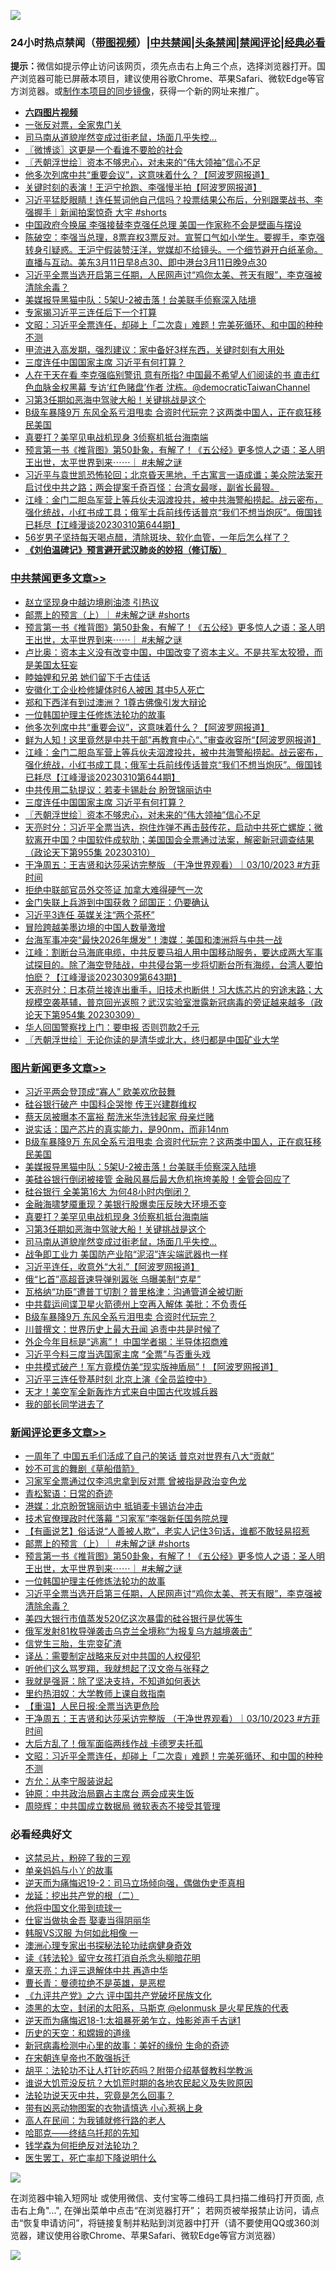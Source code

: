![](https://raw.githubusercontent.com/jsvpn/jsproxy/dev/64photo/fqnews-qr.jpg)

<div id="tt">
<h3>24小时热点禁闻（<a href="https://aaa.v2dns.tk/?QAjUl=BgRp5UNKRn&T5Vk=fPVH&Q59Ab=WxGE" target="_blank">带图视频</a>）|<a href="#%E4%B8%AD%E5%85%B1%E7%A6%81%E9%97%BB%E6%9B%B4%E5%A4%9A%E6%96%87%E7%AB%A0">中共禁闻</a>|<a href="#%E5%9B%BE%E7%89%87%E6%96%B0%E9%97%BB%E6%9B%B4%E5%A4%9A%E6%96%87%E7%AB%A0">头条禁闻</a>|<a href="#%E6%96%B0%E9%97%BB%E8%AF%84%E8%AE%BA%E6%9B%B4%E5%A4%9A%E6%96%87%E7%AB%A0">禁闻评论|<a href="#%E5%BF%85%E7%9C%8B%E7%BB%8F%E5%85%B8%E5%A5%BD%E6%96%87">经典必看</a></h3>
<div><b>提示：</b>微信如提示停止访问该网页，须先点击右上角三个点，选择浏览器打开。国产浏览器可能已屏蔽本项目，建议使用谷歌Chrome、苹果Safari、微软Edge等官方浏览器。或<a href="%E5%88%B6%E4%BD%9Cgit%E7%A6%81%E9%97%BB%E9%95%9C%E5%83%8F.md">制作本项目的同步镜像</a>，获得一个新的网址来推广。</div>
<ul>
<li><b><a href="http://d2.v2rss.gq/64.mp4" target="_blank">六四图片视频</a></b></li>
<li><a href="/lishi/20230311/1858565.md">一张反对票，全家鬼门关</a></li>
<li><a href="/topimagenews/20230311/1858569.md">司马南从道貌岸然变成过街老鼠，场面几乎失控…</a></li>
<li><a href="/ssgc/20230311/1858596.md">〖微博谈〗这更是一个看谁不要脸的社会</a></li>
<li><a href="/cbnews/20230311/1858622.md">〖兲朝浮世绘〗资本不够忠心，对未来的“伟大领袖”信心不足</a></li>
<li><a href="/cbnews/20230311/1858687.md">他多次列席中共“重要会议”，这意味着什么？【阿波罗网报道】</a></li>
<li><a href="/cnnews/20230311/1858690.md">关键时刻的表演！王沪宁抢跑、李强慢半拍【阿波罗网报道】</a></li>
<li><a href="/sohnews/20230311/1858734.md">习近平猛眨眼睛！连任誓词他自己信吗？投票结果公布后，分别跟栗战书、李强握手｜新闻拍案惊奇 大宇 #shorts</a></li>
<li><a href="/headline/20230311/1858708.md">中国政府今换届 李强接替李克强任总理 美国一作家称不会是壁画与摆设</a></li>
<li><a href="/sohnews/20230311/1858762.md">陈破空：李强当总理，8票弃权3票反对。宣誓口气如小学生。要握手，李克强转身引疑惑。王沪宁假装赞汪洋，党媒却不给镜头。一个细节避开白纸革命。直播与互动。美东3月11日早8点30、即中港台3月11日晚9点30</a></li>
<li><a href="/comments/20230311/1858682.md">习近平全票当选开启第三任期，人民网声讨“鸡你太美、苍天有眼”，李克强被清除余毒？</a></li>
<li><a href="/topimagenews/20230311/1858692.md">美媒报导黑猫中队：5架U-2被击落！台美联手侦察深入陆境</a></li>
<li><a href="/baitai/20230311/1858686.md">专家揭习近平三连任后下一个打算</a></li>
<li><a href="/comments/20230311/1858578.md">文昭：习近平全票连任，却碰上「二次袁」难题！完美死循环、和中国的种种不测</a></li>
<li><a href="/health/20230311/1858700.md">甲流进入高发期，强烈建议：家中备好3样东西，关键时刻有大用处</a></li>
<li><a href="/cbnews/20230311/1858628.md">三度连任中国国家主席 习近平有何打算？</a></li>
<li><a href="/sohnews/20230311/1858740.md">人在干天在看 李克强临别警讯 意有所指? 中国最不希望人们阅读的书 直击红色血脉金权黑幕 专访‘红色赌盘’作者 沈栋。@democraticTaiwanChannel</a></li>
<li><a href="/topimagenews/20230311/1858570.md">习第3任期如恶海中驾驶大船！关键挑战是这个</a></li>
<li><a href="/topimagenews/20230311/1858744.md">B级车暴降9万 东风全系亏泪甩卖 合资时代玩完？这两类中国人，正在疯狂移民美国</a></li>
<li><a href="/topimagenews/20230311/1858579.md">真要打？美罕见电战机现身 3侦察机抵台海南端</a></li>
<li><a href="/comments/20230311/1858761.md">预言第一书《推背图》第50卦象，有解了！《五公经》更多惊人之语：圣人明王出世，太平世界到来⋯⋯｜ #未解之谜</a></li>
<li><a href="/sohnews/20230311/1858797.md">习近平与袁世凯恐怖轮回；北京昏天黑地，千古寓言一语成谶；美众院法案开启讨伐中共之路；两会提案千奇百怪：台湾女最嗲，副省长最狠。</a></li>
<li><a href="/cbnews/20230311/1858671.md">江峰：金门二胆岛军营上等兵伙夫泅渡投共，被中共海警船捞起。战云密布，强化统战，小红书成工具；俄军士兵前线传话普京“我们不想当炮灰”。俄国钱已耗尽【江峰漫谈20230310第644期】</a></li>
<li><a href="/lifebaike/20230311/1858697.md">56岁男子坚持每天喝点醋，清除斑块、软化血管，一年后怎么样了？</a></li>
<li><b><a href="/comments/20200207/1272816.md" target="_blank">《刘伯温碑记》预言避开武汉肺炎的妙招（修订版）</a></b></li>
</ul>
</div>

<div class="catlist">
<h3><a href="/cbnews/" target="_blank">中共禁闻</a><span><a href="/cbnews/" target="_blank" rel="nofollow">更多文章>></a></span></h3>
<ul>
<li><a href="/cbnews/20230311/1858796.md" target="_blank">赵立坚现身中越边境刷油漆 引热议</a></li>
<li><a href="/comments/20230311/1858766.md" target="_blank">邮票上的预言（上）｜ #未解之谜 #shorts</a></li>
<li><a href="/comments/20230311/1858761.md" target="_blank">预言第一书《推背图》第50卦象，有解了！《五公经》更多惊人之语：圣人明王出世，太平世界到来⋯⋯｜ #未解之谜</a></li>
<li><a href="/cbnews/20230311/1858021.md" target="_blank">卢比奥：资本主义没有改变中国，中国改变了资本主义。不是共军太狡猾，而是美国太狂妄</a></li>
<li><a href="/cbnews/20230311/1858304.md" target="_blank">睦妯娌和兄弟 她们留下千古佳话</a></li>
<li><a href="/cbnews/20230311/1858749.md" target="_blank">安徽化工企业检修罐体时6人被困 其中5人死亡</a></li>
<li><a href="/cbnews/20230311/1858425.md" target="_blank">郑和下西洋有到过澳洲？ 1尊古佛像引发大辩论</a></li>
<li><a href="/comments/20230311/1858743.md" target="_blank">一位韩国护理主任修炼法轮功的故事</a></li>
<li><a href="/cbnews/20230311/1858687.md" target="_blank">他多次列席中共“重要会议”，这意味着什么？【阿波罗网报道】</a></li>
<li><a href="/cbnews/20230311/1858683.md" target="_blank">鲜为人知！这里竟然是中共干部”再教育中心“、”审查收容所“【阿波罗网报道】</a></li>
<li><a href="/cbnews/20230311/1858671.md" target="_blank">江峰：金门二胆岛军营上等兵伙夫泅渡投共，被中共海警船捞起。战云密布，强化统战，小红书成工具；俄军士兵前线传话普京“我们不想当炮灰”。俄国钱已耗尽【江峰漫谈20230310第644期】</a></li>
<li><a href="/cbnews/20230311/1858629.md" target="_blank">中共传用二轨提议：若麦卡锡赴台 盼贺锦丽访中</a></li>
<li><a href="/cbnews/20230311/1858628.md" target="_blank">三度连任中国国家主席 习近平有何打算？</a></li>
<li><a href="/cbnews/20230311/1858622.md" target="_blank">〖兲朝浮世绘〗资本不够忠心，对未来的“伟大领袖”信心不足</a></li>
<li><a href="/cbnews/20230311/1858612.md" target="_blank">天亮时分：习近平全票当选，抱住炸弹不再击鼓传花，启动中共死亡螺旋；微软离开中国？中国软件成软肋；美国国会全票通过法案，解密新冠调查结果（政论天下第955集 20230310）</a></li>
<li><a href="/comments/20230311/1858606.md" target="_blank">干净周五：王吉贤和达莎采访完整版 （干净世界观看）｜03/10/2023 #方菲时间</a></li>
<li><a href="/cbnews/20230311/1858506.md" target="_blank">拒绝中联部官员外交签证 加拿大难得硬气一次</a></li>
<li><a href="/cbnews/20230310/1858410.md" target="_blank">金门失联上兵游到中国获救？邱国正：仍要确认</a></li>
<li><a href="/cbnews/20230310/1858394.md" target="_blank">习近平3连任 英媒关注“两个茶杯”</a></li>
<li><a href="/cbnews/20230310/1858388.md" target="_blank">冒险跨越美墨边境的中国人数量激增</a></li>
<li><a href="/cbnews/20230310/1858286.md" target="_blank">台海军事冲突“最快2026年爆发”！澳媒：美国和澳洲将与中共一战</a></li>
<li><a href="/cbnews/20230310/1858268.md" target="_blank">江峰：割断台马海底电缆，中共反要马祖人用中国移动服务，要达成两大军事试探目的。除了海空登陆战，中共侵台第一步将切断台所有海缆，台湾人要怕怕麽？【江峰漫谈20230309第643期】</a></li>
<li><a href="/cbnews/20230310/1858228.md" target="_blank">天亮时分：日本荷兰接连出重手，旧技术也断供！习大炼芯片的穷途末路；大规模空袭基辅，普京回光返照？武汉实验室泄露新冠病毒的旁证越来越多（政论天下第954集 20230309）</a></li>
<li><a href="/cbnews/20230310/1858219.md" target="_blank">华人回国警察找上门：要申报 否则罚款2千元</a></li>
<li><a href="/cbnews/20230310/1858212.md" target="_blank">〖兲朝浮世绘〗无论你读的是清华或北大，终归都是中国矿业大学</a></li>

</ul>
</div>
<div class="catlist">
<h3><a href="/topimagenews/" target="_blank">图片新闻</a><span><a href="/topimagenews/" target="_blank" rel="nofollow">更多文章>></a></span></h3>
<ul>
<li><a href="/topimagenews/20230312/1858839.md" target="_blank">习近平两会登顶成“寡人” 欧美欢欣鼓舞</a></li>
<li><a href="/topimagenews/20230312/1858838.md" target="_blank">硅谷银行破产 中国科企哭惨 传王兴建群维权</a></li>
<li><a href="/topimagenews/20230312/1858830.md" target="_blank">蔡天凤被曝本不富裕 帮洗米华洗钱起家 母亲烂赌</a></li>
<li><a href="/topimagenews/20230312/1858812.md" target="_blank">说实话：国产芯片的真实能力，是90nm，而非14nm</a></li>
<li><a href="/topimagenews/20230311/1858744.md" target="_blank">B级车暴降9万 东风全系亏泪甩卖 合资时代玩完？这两类中国人，正在疯狂移民美国</a></li>
<li><a href="/topimagenews/20230311/1858692.md" target="_blank">美媒报导黑猫中队：5架U-2被击落！台美联手侦察深入陆境</a></li>
<li><a href="/topimagenews/20230311/1858691.md" target="_blank">美硅谷银行倒闭被接管 金融风暴后最大危机拖垮美股！金管会回应了</a></li>
<li><a href="/topimagenews/20230311/1858689.md" target="_blank">硅谷银行 全美第16大 为何48小时内倒闭？</a></li>
<li><a href="/topimagenews/20230311/1858641.md" target="_blank">金融海啸梦魇重现？美银行股爆卖压反映大环境丕变</a></li>
<li><a href="/topimagenews/20230311/1858579.md" target="_blank">真要打？美罕见电战机现身 3侦察机抵台海南端</a></li>
<li><a href="/topimagenews/20230311/1858570.md" target="_blank">习第3任期如恶海中驾驶大船！关键挑战是这个</a></li>
<li><a href="/topimagenews/20230311/1858569.md" target="_blank">司马南从道貌岸然变成过街老鼠，场面几乎失控…</a></li>
<li><a href="/topimagenews/20230310/1858409.md" target="_blank">战争即工业力 美国防产业陷“泥沼”连尖端武器也一样</a></li>
<li><a href="/topimagenews/20230310/1858393.md" target="_blank">习近平连任，收意外“大礼”【阿波罗网报道】</a></li>
<li><a href="/topimagenews/20230310/1858325.md" target="_blank">俄“匕首”高超音速导弹别嚣张 乌曝美制“克星”</a></li>
<li><a href="/topimagenews/20230310/1858314.md" target="_blank">瓦格纳“功臣”遭普丁切割？普里格津：沟通管道全被切断</a></li>
<li><a href="/topimagenews/20230310/1858285.md" target="_blank">中共载运间谍卫星火箭德州上空再入解体 美批：不负责任</a></li>
<li><a href="/topimagenews/20230310/1858258.md" target="_blank">B级车暴降9万 东风全系亏泪甩卖 合资时代玩完？</a></li>
<li><a href="/topimagenews/20230310/1858257.md" target="_blank">川普撰文：世界历史上最大丑闻 追责中共是时候了</a></li>
<li><a href="/topimagenews/20230310/1858252.md" target="_blank">外企今年目标是“逃离”！ 中国学者揭：半导体招商难</a></li>
<li><a href="/topimagenews/20230310/1858196.md" target="_blank">习近平今料三度当选国家主席 “全票”与否重头戏</a></li>
<li><a href="/topimagenews/20230310/1858195.md" target="_blank">中共模式破产！军方竟模仿美“现实版神盾局”！【阿波罗网报道】</a></li>
<li><a href="/topimagenews/20230310/1858168.md" target="_blank">习近平三连任登基时刻 北京上演《全员监控中》</a></li>
<li><a href="/topimagenews/20230310/1858143.md" target="_blank">天才！美空军全新轰炸方式来自中国古代攻城兵器</a></li>
<li><a href="/topimagenews/20230310/1858142.md" target="_blank">我的部长同学进去了</a></li>

</ul>
</div>
<div class="catlist">
<h3><a href="/comments/" target="_blank">新闻评论</a><span><a href="/comments/" target="_blank" rel="nofollow">更多文章>></a></span></h3>
<ul>
<li><a href="/comments/20230312/1858831.md" target="_blank">一周年了 中国五毛们活成了自己的笑话 普京对世界有八大“贡献”</a></li>
<li><a href="/comments/20230312/1858798.md" target="_blank">妙不可言的舞剧《草船借箭》</a></li>
<li><a href="/comments/20230311/1858788.md" target="_blank">习家军全票通过仅李鸿忠拿到反对票 曾被指是政治变色龙</a></li>
<li><a href="/comments/20230311/1858787.md" target="_blank">青松絮语：日常的奇迹</a></li>
<li><a href="/comments/20230311/1858778.md" target="_blank">港媒：北京盼贺锦丽访中 抵销麦卡锡访台冲击</a></li>
<li><a href="/comments/20230311/1858777.md" target="_blank">技术官僚理政时代落幕 “习家军”李强新任国务院总理</a></li>
<li><a href="/comments/20230311/1858776.md" target="_blank">【有画说艺】俗话说“人善被人欺”，老实人记住3句话，谁都不敢轻易招惹</a></li>
<li><a href="/comments/20230311/1858766.md" target="_blank">邮票上的预言（上）｜ #未解之谜 #shorts</a></li>
<li><a href="/comments/20230311/1858761.md" target="_blank">预言第一书《推背图》第50卦象，有解了！《五公经》更多惊人之语：圣人明王出世，太平世界到来⋯⋯｜ #未解之谜</a></li>
<li><a href="/comments/20230311/1858743.md" target="_blank">一位韩国护理主任修炼法轮功的故事</a></li>
<li><a href="/comments/20230311/1858682.md" target="_blank">习近平全票当选开启第三任期，人民网声讨“鸡你太美、苍天有眼”，李克强被清除余毒？</a></li>
<li><a href="/comments/20230311/1858672.md" target="_blank">美四大银行市值蒸发520亿这次暴雷的硅谷银行是优等生</a></li>
<li><a href="/comments/20230311/1858668.md" target="_blank">俄军发射81枚导弹袭击乌克兰全境称“为报复乌方越境袭击”</a></li>
<li><a href="/comments/20230311/1858667.md" target="_blank">信党生三胎，生完变矿渣</a></li>
<li><a href="/comments/20230311/1858647.md" target="_blank">译丛：需要制定战略来反对中共国的人权侵犯</a></li>
<li><a href="/comments/20230311/1858646.md" target="_blank">听他们这么骂罗翔，我就想起了汉文帝与张释之</a></li>
<li><a href="/comments/20230311/1858645.md" target="_blank">我就是强哥：除了坚决支持，不知道如何表达</a></li>
<li><a href="/comments/20230311/1858644.md" target="_blank">里约热泪奴：大学教师上课自救指南</a></li>
<li><a href="/comments/20230311/1858643.md" target="_blank">【重温】人民日报:全票当选更危险</a></li>
<li><a href="/comments/20230311/1858606.md" target="_blank">干净周五：王吉贤和达莎采访完整版 （干净世界观看）｜03/10/2023 #方菲时间</a></li>
<li><a href="/comments/20230311/1858605.md" target="_blank">大后方乱了！俄军面临两线作战 卡德罗夫托孤</a></li>
<li><a href="/comments/20230311/1858578.md" target="_blank">文昭：习近平全票连任，却碰上「二次袁」难题！完美死循环、和中国的种种不测</a></li>
<li><a href="/comments/20230311/1858558.md" target="_blank">方允：从李宁服装说起</a></li>
<li><a href="/comments/20230311/1858557.md" target="_blank">钟原：中共政治局霸占主席台 两会成夹生饭</a></li>
<li><a href="/comments/20230311/1858556.md" target="_blank">周晓辉：中共国成立数据局 微软表态不接受其管理</a></li>

</ul>
</div>

<div class="catlist">
<h3>必看经典好文</h3>
<ul>
<li><a href="/yule/20210123/1473216.md" target="_blank">这禁忌片，粉碎了我的三观</a></li>
<li><a href="/cbnews/20210518/1548912.md" target="_blank">单亲妈妈与小丫的故事</a></li>
<li><a href="/tculture/20190304/1091074.md" target="_blank">逆天而为痛悔迟19-2：司马立场倾向强，偶做伪史歪真相</a></li>
<li><a href="/comments/20200928/1404653.md" target="_blank">龙延：挖出共产党的根（二）</a></li>
<li><a href="/bannedvideo/20220425/1724098.md" target="_blank">他将中国文化带到琉球一</a></li>
<li><a href="/lifebaike/20161111/612348.md" target="_blank">仕宦当做执金吾 娶妻当得阴丽华</a></li>
<li><a href="/bannedvideo/20220228/1697982.md" target="_blank">韩服VS汉服 为何如此相像 一</a></li>
<li><a href="/comments/20230226/1853388.md" target="_blank">澳洲心理专家出书探秘法轮功祛病健身奇效</a></li>
<li><a href="/comments/20190512/1127015.md" target="_blank">读《转法轮》留守女孩打消自杀念头柳暗花明</a></li>
<li><a href="/comments/20131119/1029445.md" target="_blank">章天亮：九评三退解体中共 再造中华</a></li>
<li><a href="/comments/20220727/1763613.md" target="_blank">曹长青：曼德拉绝不是英雄，是恶棍</a></li>
<li><a href="/bookonline/20131116/201050.md" target="_blank">《九评共产党》之六 评中国共产党破坏民族文化</a></li>
<li><a href="/cbnews/20211017/1639766.md" target="_blank">漆黑的太空，封闭的太阳系，马斯克 @elonmusk 是火星民族的代表</a></li>
<li><a href="/tculture/20190304/1091068.md" target="_blank">逆天而为痛悔迟18-1:太祖暴死弟乍立，烛影斧声千古谜1</a></li>
<li><a href="/cbnews/20190219/1083302.md" target="_blank">历史的天空：和嫦娥的道缘</a></li>
<li><a href="/cbnews/20210421/1530674.md" target="_blank">新冠病毒检测中心里的故事：美好的缘份 生命的奇迹</a></li>
<li><a href="/lifebaike/20200315/1294178.md" target="_blank">在宋朝连皇帝也不敢强拆迁</a></li>
<li><a href="/cbnews/20190215/1081272.md" target="_blank">胡平：法轮功不让人打针吃药吗？附带介绍基督教科学教派</a></li>
<li><a href="/bannedvideo/20220120/1681818.md" target="_blank">谁说大饥荒没反抗？大饥荒时期的各地农民起义及失败原因</a></li>
<li><a href="/comments/20210308/1500552.md" target="_blank">法轮功说天灭中共，究竟是怎么回事？</a></li>
<li><a href="/lifebaike/20180811/984246.md" target="_blank">带有凶恶动物图案的衣物请慎选 小心惹祸上身</a></li>
<li><a href="/tculture/20121023/72121.md" target="_blank">高人在民间：为我铺就修行路的老人</a></li>
<li><a href="/comments/20220516/1733397.md" target="_blank">哈耶克——终结乌托邦的先知</a></li>
<li><a href="/comments/20210123/1473430.md" target="_blank">钱学森为何拒绝反对法轮功？</a></li>
<li><a href="/sohnews/20150904/445868.md" target="_blank">医生罢工，死亡率却下降说明什么</a></li>

</ul>
</div>

![](https://raw.githubusercontent.com/jsvpn/jsproxy/dev/64photo/fqnews-qr.jpg)

在浏览器中输入短网址 或使用微信、支付宝等二维码工具扫描二维码打开页面, 点击右上角"...", 在弹出菜单中点击“在浏览器打开”； 若网页被举报禁止访问，请点击“恢复申请访问”，将链接复制并粘贴到浏览器中打开（请不要使用QQ或360浏览器，建议使用谷歌Chrome、苹果Safari、微软Edge等官方浏览器）

![](https://raw.githubusercontent.com/jsvpn/jsproxy/dev/64photo/wx.jpg)